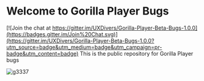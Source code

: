 # Welcome to Gorilla Player Bugs

[![Join the chat at https://gitter.im/UXDivers/Gorilla-Player-Beta-Bugs-1.0.0](https://badges.gitter.im/Join%20Chat.svg)](https://gitter.im/UXDivers/Gorilla-Player-Beta-Bugs-1.0.0?utm_source=badge&utm_medium=badge&utm_campaign=pr-badge&utm_content=badge)
This is the public repository for Gorilla Player bugs

![g3337](https://cloud.githubusercontent.com/assets/15996999/11622510/37291994-9ca5-11e5-9c8f-40028f30a8b5.png)

